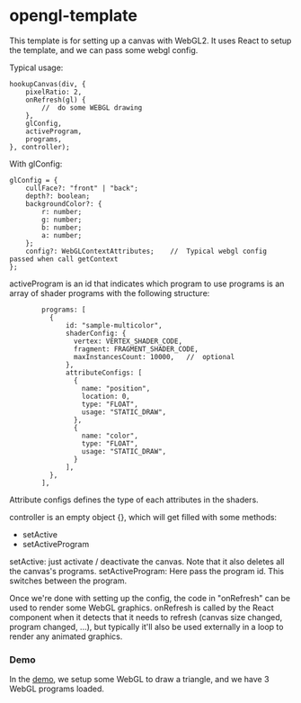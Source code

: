 # opengl-template

This template is for setting up a canvas with WebGL2.
It uses React to setup the template, and we can pass some webgl config.

Typical usage:
```
hookupCanvas(div, {
    pixelRatio: 2,
    onRefresh(gl) {
        //  do some WEBGL drawing
    },
    glConfig,
    activeProgram,
    programs,
}, controller);
```

With glConfig:
```
glConfig = {
    cullFace?: "front" | "back";
    depth?: boolean;
    backgroundColor?: {
        r: number;
        g: number;
        b: number;
        a: number;
    };
    config?: WebGLContextAttributes;    //  Typical webgl config passed when call getContext
};
```

activeProgram is an id that indicates which program to use
programs is an array of shader programs with the following structure:
```
        programs: [
          {
              id: "sample-multicolor",
              shaderConfig: {
                vertex: VERTEX_SHADER_CODE,
                fragment: FRAGMENT_SHADER_CODE,
                maxInstancesCount: 10000,   //  optional
              },
              attributeConfigs: [
                {
                  name: "position",
                  location: 0,
                  type: "FLOAT",
                  usage: "STATIC_DRAW",
                },
                {
                  name: "color",
                  type: "FLOAT",
                  usage: "STATIC_DRAW",
                }
              ],
          },
        ],
```

Attribute configs defines the type of each attributes in the shaders.


controller is an empty object {}, which will get filled with some methods:
- setActive
- setActiveProgram

setActive: just activate / deactivate the canvas. Note that it also deletes all the canvas's programs.
setActiveProgram: Here pass the program id. This switches between the program.


Once we're done with setting up the config, the code in "onRefresh" can be used to render some WebGL graphics. onRefresh is called by the React component when it detects that it needs to refresh (canvas size changed, program changed, ...), but typically it'll also be used externally in a loop to render any animated graphics.

### Demo

In the [demo](https://jacklehamster.github.io/opengl-template/public), we setup some WebGL to draw a triangle, and we have 3 WebGL programs loaded.